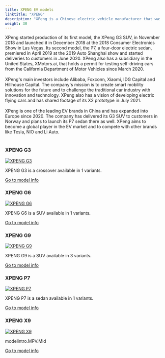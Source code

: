 ```yaml
---
title: XPENG EV models
linktitle: "XPENG"
description: "XPeng is a Chinese electric vehicle manufacturer that was founded in 2014 by He Xiaopeng, a former Alibaba executive and internet entrepreneur. The company is headquartered in Guangzhou, Guangdong, with offices in Mountain View, California, United States and is publicly traded on the New York Stock Exchange. "
weight: 30
---
```

<!-- markdownlint-disable MD033 -->
<!-- markdownlint-disable MD010 -->
XPeng started production of its first model, the XPeng G3 SUV, in November 2018 and launched it in December 2018 at the 2018 Consumer Electronics Show in Las Vegas. Its second model, the P7, a four-door electric sedan, premiered in April 2019 at the 2019 Auto Shanghai show and started deliveries to customers in June 2020. XPeng also has a subsidiary in the United States, XMotors.ai, that holds a permit for testing self-driving cars from the California Department of Motor Vehicles since March 2020.<br /><br />XPeng's main investors include Alibaba, Foxconn, Xiaomi, IDG Capital and Hillhouse Capital. The company's mission is to create smart mobility solutions for the future and to challenge the traditional car industry with innovation and technology. XPeng also has a vision of developing electric flying cars and has shared footage of its X2 prototype in July 2021.<br /><br />XPeng is one of the leading EV brands in China and has expanded into Europe since 2020. The company has delivered its G3 SUV to customers in Norway and plans to launch its P7 sedan there as well. XPeng aims to become a global player in the EV market and to compete with other brands like Tesla, NIO and Li Auto.<br /><br />

<div class="container shadow-sm p-3 mb-4 bg-body-tertiary rounded border">
<h3> XPENG G3</h3>
	<div class="row">
		<div class="col col-12 col-md-6">
			<a href="g3"><img src="https://media.evkx.net/multimedia/models/xpeng/g3/g3i/main_1_st.jpeg" class="img-fluid" alt="XPENG G3" ></a>
		</div>
		<div class="col col-12 col-md-6">
<p>
XPENG G3 is a crossover available in 1 variants.
</p>
	<a href="g3/" class="btn btn-outline-primary" role="button">Go to model info</a>
		</div>
	</div>
</div>
<div class="container shadow-sm p-3 mb-4 bg-body-tertiary rounded border">
<h3> XPENG G6</h3>
	<div class="row">
		<div class="col col-12 col-md-6">
			<a href="g6"><img src="https://media.evkx.net/multimedia/models/xpeng/g6/g6_awd_performance/main_1_st.jpg" class="img-fluid" alt="XPENG G6" ></a>
		</div>
		<div class="col col-12 col-md-6">
<p>
XPENG G6 is a SUV available in 1 variants.
</p>
	<a href="g6/" class="btn btn-outline-primary" role="button">Go to model info</a>
		</div>
	</div>
</div>
<div class="container shadow-sm p-3 mb-4 bg-body-tertiary rounded border">
<h3> XPENG G9</h3>
	<div class="row">
		<div class="col col-12 col-md-6">
			<a href="g9"><img src="https://media.evkx.net/multimedia/models/xpeng/g9/g9_awd_performance/main_1_st.jpg" class="img-fluid" alt="XPENG G9" ></a>
		</div>
		<div class="col col-12 col-md-6">
<p>
XPENG G9 is a SUV available in 3 variants.
</p>
	<a href="g9/" class="btn btn-outline-primary" role="button">Go to model info</a>
		</div>
	</div>
</div>
<div class="container shadow-sm p-3 mb-4 bg-body-tertiary rounded border">
<h3> XPENG P7</h3>
	<div class="row">
		<div class="col col-12 col-md-6">
			<a href="p7"><img src="https://media.evkx.net/multimedia/models/xpeng/p7/p7_awd_performance/main_1_st.jpg" class="img-fluid" alt="XPENG P7" ></a>
		</div>
		<div class="col col-12 col-md-6">
<p>
XPENG P7 is a sedan available in 1 variants.
</p>
	<a href="p7/" class="btn btn-outline-primary" role="button">Go to model info</a>
		</div>
	</div>
</div>
<div class="container shadow-sm p-3 mb-4 bg-body-tertiary rounded border">
<h3> XPENG X9</h3>
	<div class="row">
		<div class="col col-12 col-md-6">
			<a href="x9"><img src="https://media.evkx.net/multimedia/models/xpeng/x9/x9_awd_performance/main_1_st.jpg" class="img-fluid" alt="XPENG X9" ></a>
		</div>
		<div class="col col-12 col-md-6">
<p>
modelintro.MPV.Mid
</p>
	<a href="x9/" class="btn btn-outline-primary" role="button">Go to model info</a>
		</div>
	</div>
</div>
